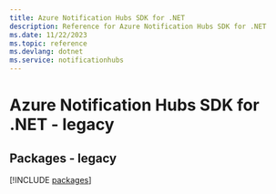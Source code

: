 ```yaml
---
title: Azure Notification Hubs SDK for .NET
description: Reference for Azure Notification Hubs SDK for .NET
ms.date: 11/22/2023
ms.topic: reference
ms.devlang: dotnet
ms.service: notificationhubs
---
```

# Azure Notification Hubs SDK for .NET - legacy
## Packages - legacy
[!INCLUDE [packages](notification-hubs-index.md)]